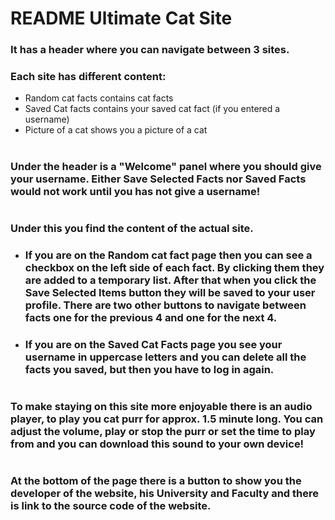 # README Ultimate Cat Site
### It has a header where you can navigate between 3 sites.
### Each site has different content:
- Random cat facts contains cat facts
- Saved Cat facts contains your saved cat fact (if you entered a username)
- Picture of a cat shows you a picture of a cat
#
### Under the header is a "Welcome" panel where you should give your username. Either Save Selected Facts nor Saved Facts would not work until you has not give a username!
#
### Under this you find the content of the actual site.
- ### If you are on the Random cat fact page then you can see a checkbox on the left side of each fact. By clicking them they are added to a temporary list. After that when you click the Save Selected Items button they will be saved to your user profile. There are two other buttons to navigate between facts one for the previous 4 and one for the next 4.
- ### If you are on the Saved Cat Facts page you see your username in uppercase letters and you can delete all the facts you saved, but then you have to log in again.
#
### To make staying on this site more enjoyable there is an audio player, to play you cat purr for approx. 1.5 minute long. You can adjust the volume, play or stop the purr or set the time to play from and you can download this sound to your own device!
#
### At the bottom of the page there is a button to show you the developer of the website, his University and Faculty and there is link to the source code of the website.

